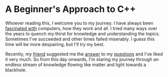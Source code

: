 # A Beginner's Approach to C++

Whoever reading this, I welcome you to my journey. I have always been [fascinated with](https://www.quora.com/Which-is-correct-fascinated-with-or-fascinated-by "Which is correct: 'fascinated with' or 'fascinated by'?") computers, how they work and all. I tried many ways over the years to quench my thirst for knowledge and understanding the topics. Sometimes I've succeeded and other times failed miserably. I guess this time will be more despairing, but I'll try my best. 

Recently, my [friend](https://github.com/azmainadel "🛠🔧") suggested me the [answer](https://www.quora.com/How-do-I-start-learning-or-strengthen-my-knowledge-of-data-structures-and-algorithms/answers/27366493?srid=mxNU&share=0f34a64d) to my [questions](https://www.youtube.com/watch?v=aboZctrHfK8 "The Ultimate Question of Life, the Universe and Everything") and I've liked it very much. So from this day onwards, I'm staring my journey through an endless stream of knowledge flowing like matter and light towards a blackhole. 
